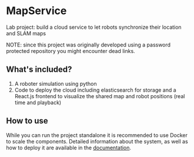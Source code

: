 # MapService

Lab project: build a cloud service to let robots synchronize their location and SLAM maps

NOTE: since this project was originally developed using a password protected repository you might encounter dead links.

## What's included?

1. A roboter simulation using python
2. Code to deploy the cloud including elasticsearch for storage and a React.js frontend to visualize the shared map and robot positions (real time and playback)

## How to use
While you can run the project standalone it is recommended to use Docker to scale the components.
Detailed information about the system, as well as how to deploy it are available in the [documentation](https://github.com/cestcedric/MapService/blob/master/Documentation.pdf).
